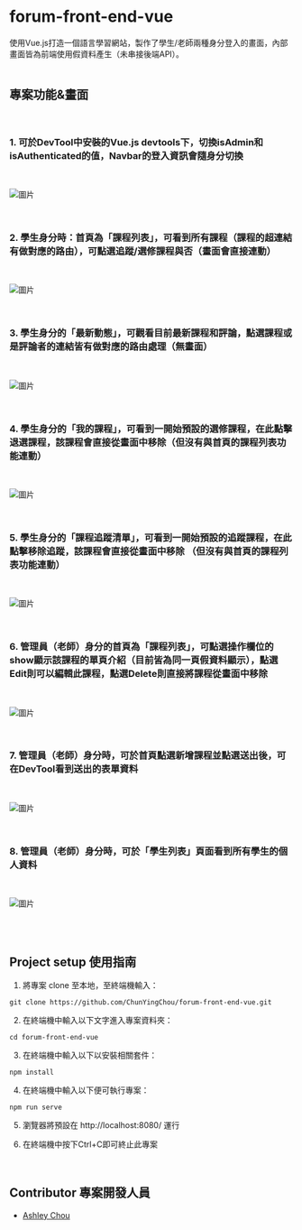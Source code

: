 # forum-front-end-vue
使用Vue.js打造一個語言學習網站，製作了學生/老師兩種身分登入的畫面，內部畫面皆為前端使用假資料產生（未串接後端API）。
<br />
<br />

## 專案功能&畫面
<br />

### 1. 可於DevTool中安裝的Vue.js devtools下，切換isAdmin和isAuthenticated的值，Navbar的登入資訊會隨身分切換
<br />

![圖片](https://upload.cc/i1/2023/06/26/YlbEpw.jpg)

<br />

### 2. 學生身分時：首頁為「課程列表」，可看到所有課程（課程的超連結有做對應的路由），可點選追蹤/選修課程與否（畫面會直接連動）
<br />

![圖片](https://upload.cc/i1/2023/06/26/1SVmjn.jpg)

<br />

### 3. 學生身分的「最新動態」，可觀看目前最新課程和評論，點選課程或是評論者的連結皆有做對應的路由處理（無畫面）
<br />

![圖片](https://upload.cc/i1/2023/06/26/dvOABs.jpg)

<br />

### 4. 學生身分的「我的課程」，可看到一開始預設的選修課程，在此點擊<strong>退選課程</strong>，該課程會直接從畫面中移除（但沒有與首頁的課程列表功能連動）
<br />

![圖片](https://upload.cc/i1/2023/06/26/XRlyrZ.jpg)

<br />

### 5. 學生身分的「課程追蹤清單」，可看到一開始預設的追蹤課程，在此點擊<strong>移除追蹤</strong>，該課程會直接從畫面中移除 （但沒有與首頁的課程列表功能連動）
<br />

![圖片](https://upload.cc/i1/2023/06/26/SQ3iCT.jpg)

<br />

### 6. 管理員（老師）身分的首頁為「課程列表」，可點選<strong>操作</strong>欄位的show顯示該課程的單頁介紹（目前皆為同一頁假資料顯示），點選Edit則可以編輯此課程，點選Delete則直接將課程從畫面中移除
<br />

![圖片](https://upload.cc/i1/2023/06/26/BdvQ0f.jpg)

<br />

### 7. 管理員（老師）身分時，可於首頁點選<strong>新增課程</strong>並點選送出後，可在DevTool看到送出的表單資料
<br />

![圖片](https://upload.cc/i1/2023/06/26/E3MuqI.jpg)

<br />

### 8. 管理員（老師）身分時，可於「學生列表」頁面看到所有學生的個人資料
<br />

![圖片](https://upload.cc/i1/2023/06/26/HWjrkR.jpg)

<br />
<br />

## Project setup 使用指南

1. 將專案 clone 至本地，至終端機輸入：
```
git clone https://github.com/ChunYingChou/forum-front-end-vue.git
```
2. 在終端機中輸入以下文字進入專案資料夾：
```
cd forum-front-end-vue
```
3. 在終端機中輸入以下以安裝相關套件：
```
npm install
```
4. 在終端機中輸入以下便可執行專案：
```
npm run serve
```

5. 瀏覽器將預設在 http://localhost:8080/ 運行

6. 在終端機中按下Ctrl+C即可終止此專案

<br/>

## Contributor 專案開發人員
- [Ashley Chou](https://github.com/ChunYingChou)
